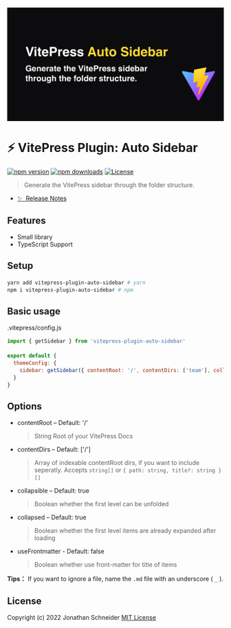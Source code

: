 ![VitePress Plugin: Auto Sidebar](./banner.jpg)

# :zap: VitePress Plugin: Auto Sidebar

[![npm version][npm-version-src]][npm-version-href]
[![npm downloads][npm-downloads-src]][npm-downloads-href]
[![License][license-src]][license-href]

> Generate the VitePress sidebar through the folder structure.

- [✨ &nbsp;Release Notes](https://github.com/JonathanSchndr/vitepress-plugin-auto-sidebar/releases)

## Features

- Small library
- TypeScript Support

## Setup

```sh
yarn add vitepress-plugin-auto-sidebar # yarn
npm i vitepress-plugin-auto-sidebar # npm
```

## Basic usage

.vitepress/config.js
```javascript
import { getSidebar } from 'vitepress-plugin-auto-sidebar'

export default {
  themeConfig: {
    sidebar: getSidebar({ contentRoot: '/', contentDirs: ['team'], collapsible: true, collapsed: true })
  }
}
```

## Options

* contentRoot – Default: '/'
  > String Root of your VitePress Docs
* contentDirs – Default: ['/']
  > Array of indexable contentRoot dirs, if you want to include seperatly. Accepts `string[]` or `{ path: string, title?: string }[]`
* collapsible – Default: true
  > Boolean whether the first level can be unfolded
* collapsed – Default: true
  > Boolean whether the first level items are already expanded after loading
* useFrontmatter - Default: false
  > Boolean whether use front-matter for title of items

**Tips：** If you want to ignore a file, name the `.md` file with an underscore ( `_` ).


## License

Copyright (c) 2022 Jonathan Schneider
[MIT License](./LICENSE)

<!-- Badges -->

[npm-version-src]: https://img.shields.io/npm/v/vitepress-plugin-auto-sidebar/latest.svg
[npm-version-href]: https://npmjs.com/package/vitepress-plugin-auto-sidebar
[npm-downloads-src]: https://img.shields.io/npm/dt/vitepress-plugin-auto-sidebar.svg
[npm-downloads-href]: https://npmjs.com/package/vitepress-plugin-auto-sidebar
[license-src]: https://img.shields.io/npm/l/vitepress-plugin-auto-sidebar.svg
[license-href]: https://npmjs.com/package/vitepress-plugin-auto-sidebar
